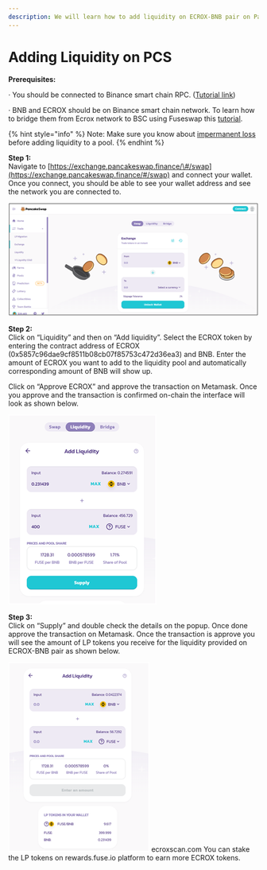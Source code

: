 ```yaml
---
description: We will learn how to add liquidity on ECROX-BNB pair on Pancakeswap.
---
```


# Adding Liquidity on PCS

**Prerequisites:**

·        You should be connected to Binance smart chain RPC. \([Tutorial link](https://academy.binance.com/en/articles/connecting-metamask-to-binance-smart-chain)\)

·        BNB and ECROX should be on Binance smart chain network. To learn how to bridge them from Ecrox network to BSC using Fuseswap this [tutorial](https://docs.ecroxscan.com/the-fuse-chain/token-bridges/transfer-fuse-using-bridge-on-fuseswap).

{% hint style="info" %}
Note: Make sure you know about [impermanent loss](https://academy.binance.com/en/articles/impermanent-loss-explained) before adding liquidity to a pool.
{% endhint %}

**Step 1:**  
Navigate to [https://exchange.pancakeswap.finance/\#/swap](https://exchange.pancakeswap.finance/#/swap) and connect your wallet. Once you connect, you should be able to see your wallet address and see the network you are connected to.

![](../.gitbook/assets/image%20%2810%29.png)


  
**Step 2:**  
Click on “Liquidity” and then on “Add liquidity”. Select the ECROX token by entering the contract address of ECROX \(0x5857c96dae9cf8511b08cb07f85753c472d36ea3\) and BNB. Enter the amount of ECROX you want to add to the liquidity pool and automatically corresponding amount of BNB will show up.  
  
 Click on “Approve ECROX” and approve the transaction on Metamask. Once you approve and the transaction is confirmed on-chain the interface will look as shown below.

![](../.gitbook/assets/image%20%289%29.png)

**Step 3:**  
Click on “Supply” and double check the details on the popup. Once done approve the transaction on Metamask. Once the transaction is approve you will see the amount of LP tokens you receive for the liquidity provided on ECROX-BNB pair as shown below.

![](../.gitbook/assets/image%20%2811%29.png)
ecroxscan.com
You can stake the LP tokens on rewards.fuse.io platform to earn more ECROX tokens.

